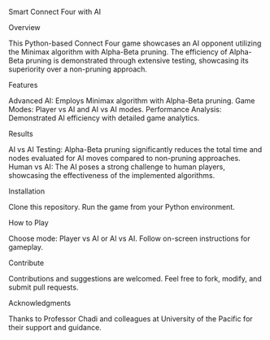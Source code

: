Smart Connect Four with AI

Overview

This Python-based Connect Four game showcases an AI opponent utilizing the Minimax algorithm with Alpha-Beta pruning. The efficiency of Alpha-Beta pruning is demonstrated through extensive testing, showcasing its superiority over a non-pruning approach.

Features

Advanced AI: Employs Minimax algorithm with Alpha-Beta pruning.
Game Modes: Player vs AI and AI vs AI modes.
Performance Analysis: Demonstrated AI efficiency with detailed game analytics.

Results

AI vs AI Testing: Alpha-Beta pruning significantly reduces the total time and nodes evaluated for AI moves compared to non-pruning approaches.
Human vs AI: The AI poses a strong challenge to human players, showcasing the effectiveness of the implemented algorithms.

Installation

Clone this repository.
Run the game from your Python environment.

How to Play

Choose mode: Player vs AI or AI vs AI.
Follow on-screen instructions for gameplay.

Contribute

Contributions and suggestions are welcomed. Feel free to fork, modify, and submit pull requests.

Acknowledgments

Thanks to Professor Chadi and colleagues at University of the Pacific for their support and guidance.
